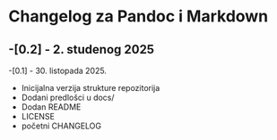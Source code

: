 # Changelog za Pandoc i Markdown
-[0.2] - 2. studenog 2025
   - 
-[0.1] - 30. listopada 2025.
   - Inicijalna verzija strukture repozitorija
   - Dodani predlošci u docs/
   - Dodan README
   - LICENSE
   - početni CHANGELOG
